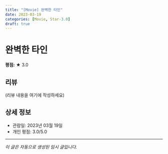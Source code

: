 ```yaml
---
title: "[Movie] 완벽한 타인"
date: 2023-03-19
categories: [Movie, Star-3.0]
draft: true
---
```


# 완벽한 타인

**평점:** ★ 3.0

## 리뷰

(리뷰 내용을 여기에 작성하세요)

## 상세 정보

- 관람일: 2023년 03월 19일
- 개인 평점: 3.0/5.0

---

*이 글은 자동으로 생성된 임시 글입니다.*
